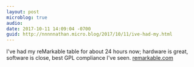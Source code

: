 ```yaml
---
layout: post
microblog: true
audio: 
date: 2017-10-11 14:09:04 -0700
guid: http://nnnnnathan.micro.blog/2017/10/11/ive-had-my.html
---
```

I've had my reMarkable table for about 24 hours now; hardware is great, software is close, best GPL compliance I've seen. [remarkable.com](http://remarkable.com)

